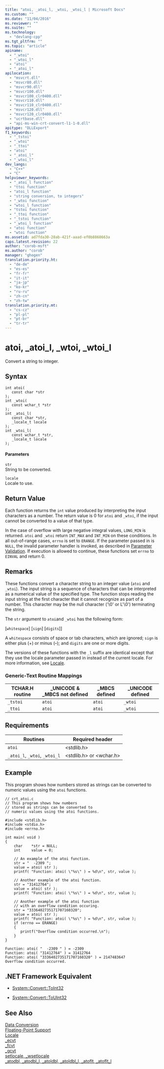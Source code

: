 ```yaml
---
title: "atoi, _atoi_l, _wtoi, _wtoi_l | Microsoft Docs"
ms.custom: ""
ms.date: "11/04/2016"
ms.reviewer: ""
ms.suite: ""
ms.technology: 
  - "devlang-cpp"
ms.tgt_pltfrm: ""
ms.topic: "article"
apiname: 
  - "_wtoi"
  - "_wtoi_l"
  - "atoi"
  - "_atoi_l"
apilocation: 
  - "msvcrt.dll"
  - "msvcr80.dll"
  - "msvcr90.dll"
  - "msvcr100.dll"
  - "msvcr100_clr0400.dll"
  - "msvcr110.dll"
  - "msvcr110_clr0400.dll"
  - "msvcr120.dll"
  - "msvcr120_clr0400.dll"
  - "ucrtbase.dll"
  - "api-ms-win-crt-convert-l1-1-0.dll"
apitype: "DLLExport"
f1_keywords: 
  - "_tstoi"
  - "_wtoi"
  - "_ttoi"
  - "atoi"
  - "_atoi_l"
  - "_wtoi_l"
dev_langs: 
  - "C++"
  - "C"
helpviewer_keywords: 
  - "_atoi_l function"
  - "ttoi function"
  - "atoi_l function"
  - "string conversion, to integers"
  - "_wtoi function"
  - "wtoi_l function"
  - "tstoi function"
  - "_ttoi function"
  - "_tstoi function"
  - "_wtoi_l function"
  - "atoi function"
  - "wtoi function"
ms.assetid: ad7fda30-28ab-421f-aaad-ef0b8868663a
caps.latest.revision: 22
author: "corob-msft"
ms.author: "corob"
manager: "ghogen"
translation.priority.ht: 
  - "de-de"
  - "es-es"
  - "fr-fr"
  - "it-it"
  - "ja-jp"
  - "ko-kr"
  - "ru-ru"
  - "zh-cn"
  - "zh-tw"
translation.priority.mt: 
  - "cs-cz"
  - "pl-pl"
  - "pt-br"
  - "tr-tr"
---
```

# atoi, _atoi_l, _wtoi, _wtoi_l
Convert a string to integer.  
  
## Syntax  
  
```  
int atoi(  
   const char *str   
);  
int _wtoi(  
   const wchar_t *str   
);  
int _atoi_l(  
   const char *str,  
   _locale_t locale  
);  
int _wtoi_l(  
   const wchar_t *str,  
   _locale_t locale  
);  
```  
  
#### Parameters  
 `str`  
 String to be converted.  
  
 `locale`  
 Locale to use.  
  
## Return Value  
 Each function returns the `int` value produced by interpreting the input characters as a number. The return value is 0 for `atoi` and `_wtoi`, if the input cannot be converted to a value of that type.  
  
 In the case of overflow with large negative integral values, `LONG_MIN` is returned. `atoi` and `_wtoi` return `INT_MAX` and `INT_MIN` on these conditions. In all out-of-range cases, `errno` is set to `ERANGE`. If the parameter passed in is `NULL`, the invalid parameter handler is invoked, as described in [Parameter Validation](../../c-runtime-library/parameter-validation.md). If execution is allowed to continue, these functions set `errno` to `EINVAL` and return 0.  
  
## Remarks  
 These functions convert a character string to an integer value (`atoi` and `_wtoi`). The input string is a sequence of characters that can be interpreted as a numerical value of the specified type. The function stops reading the input string at the first character that it cannot recognize as part of a number. This character may be the null character ('\0' or L'\0') terminating the string.  
  
 The `str` argument to `atoi`and `_wtoi` has the following form:  
  
 [`whitespace`] [`sign`] [`digits`]]  
  
 A `whitespace` consists of space or tab characters, which are ignored; `sign` is either plus (+) or minus (–); and `digits` are one or more digits.  
  
 The versions of these functions with the `_l` suffix are identical except that they use the locale parameter passed in instead of the current locale. For more information, see [Locale](../../c-runtime-library/locale.md).  
  
### Generic-Text Routine Mappings  
  
|TCHAR.H routine|_UNICODE & _MBCS not defined|_MBCS defined|_UNICODE defined|  
|---------------------|------------------------------------|--------------------|-----------------------|  
|`_tstoi`|`atoi`|`atoi`|`_wtoi`|  
|`_ttoi`|`atoi`|`atoi`|`_wtoi`|  
  
## Requirements  
  
|Routines|Required header|  
|--------------|---------------------|  
|`atoi`|\<stdlib.h>|  
|`_atoi_l`, `_wtoi`, `_wtoi_l`|\<stdlib.h> or \<wchar.h>|  
  
## Example  
 This program shows how numbers stored as strings can be converted to numeric values using the `atoi` functions.  
  
```  
// crt_atoi.c  
// This program shows how numbers   
// stored as strings can be converted to  
// numeric values using the atoi functions.  
  
#include <stdlib.h>  
#include <stdio.h>  
#include <errno.h>  
  
int main( void )  
{  
    char    *str = NULL;  
    int     value = 0;  
  
    // An example of the atoi function.  
    str = "  -2309 ";  
    value = atoi( str );  
    printf( "Function: atoi( \"%s\" ) = %d\n", str, value );  
  
    // Another example of the atoi function.  
    str = "31412764";  
    value = atoi( str );  
    printf( "Function: atoi( \"%s\" ) = %d\n", str, value );  
  
    // Another example of the atoi function   
    // with an overflow condition occuring.  
    str = "3336402735171707160320";  
    value = atoi( str );  
    printf( "Function: atoi( \"%s\" ) = %d\n", str, value );  
    if (errno == ERANGE)  
    {  
       printf("Overflow condition occurred.\n");  
    }  
}  
```  
  
```Output  
Function: atoi( "  -2309 " ) = -2309  
Function: atoi( "31412764" ) = 31412764  
Function: atoi( "3336402735171707160320" ) = 2147483647  
Overflow condition occurred.  
```  
  
## .NET Framework Equivalent  
  
-   [System::Convert::ToInt32](https://msdn.microsoft.com/en-us/library/system.convert.toint32.aspx)  
  
-   [System::Convert::ToUInt32](https://msdn.microsoft.com/en-us/library/system.convert.touint32.aspx)  
  
## See Also  
 [Data Conversion](../../c-runtime-library/data-conversion.md)   
 [Floating-Point Support](../../c-runtime-library/floating-point-support.md)   
 [Locale](../../c-runtime-library/locale.md)   
 [_ecvt](../../c-runtime-library/reference/ecvt.md)   
 [_fcvt](../../c-runtime-library/reference/fcvt.md)   
 [_gcvt](../../c-runtime-library/reference/gcvt.md)   
 [setlocale, _wsetlocale](../../c-runtime-library/reference/setlocale-wsetlocale.md)   
 [_atodbl, _atodbl_l, _atoldbl, _atoldbl_l, _atoflt, _atoflt_l](../../c-runtime-library/reference/atodbl-atodbl-l-atoldbl-atoldbl-l-atoflt-atoflt-l.md)